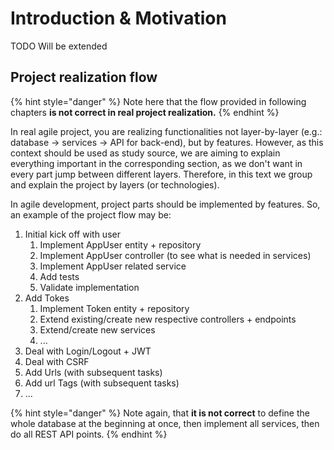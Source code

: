 # Introduction & Motivation

TODO Will be extended

## Project realization flow

{% hint style="danger" %}
Note here that the flow provided in following chapters **is not correct in real project realization.**
{% endhint %}

In real agile project, you are realizing functionalities not layer-by-layer (e.g.: database -> services -> API for back-end), but by features. However, as this context should be used as study source, we are aiming to explain everything important in the corresponding section, as we don't want in every part jump between different layers. Therefore, in this text we group and explain the project by layers (or technologies).

In agile development, project parts should be implemented by features. So, an example of the project flow may be:

1. Initial kick off with user
   1. Implement AppUser entity + repository
   2. Implement AppUser controller (to see what is needed in services)
   3. Implement AppUser related service
   4. Add tests
   5. Validate implementation
2. Add Tokes
   1. Implement Token entity + repository
   2. Extend existing/create new respective controllers + endpoints
   3. Extend/create new services
   4. ...
3. Deal with Login/Logout + JWT
4. Deal with CSRF
5. Add Urls (with subsequent tasks)
6. Add url Tags (with subsequent tasks)
7. ...

{% hint style="danger" %}
Note again, that **it is not correct** to define the whole database at the beginning at once, then implement all services, then do all REST API points.
{% endhint %}



